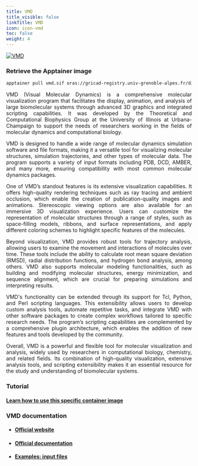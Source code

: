 ```yaml
---
title: VMD
title_visible: false
linkTitle: VMD
icon: icon-vmd
toc: false
weight: 4
---
```


<a href="https://www.ks.uiuc.edu/Research/vmd/" target="blank" class="codes-pages-top-logo">
    <img alt="VMD" class="logo-vmd"/>
</a>

### Retrieve the Apptainer image

```bash
apptainer pull vmd.sif oras://gricad-registry.univ-grenoble-alpes.fr/diamond/apptainer/apptainer-singularity-projects/vmd.sif:latest
```

<div align="justify">

VMD (Visual Molecular Dynamics) is a comprehensive molecular visualization program that facilitates the display, animation, and analysis of large biomolecular systems through advanced 3D graphics and integrated scripting capabilities. It was developed by the Theoretical and Computational Biophysics Group at the University of Illinois at Urbana-Champaign to support the needs of researchers working in the fields of molecular dynamics and computational biology.

VMD is designed to handle a wide range of molecular dynamics simulation software and file formats, making it a versatile tool for visualizing molecular structures, simulation trajectories, and other types of molecular data. The program supports a variety of input formats including PDB, DCD, AMBER, and many more, ensuring compatibility with most common molecular dynamics packages.

One of VMD’s standout features is its extensive visualization capabilities. It offers high-quality rendering techniques such as ray tracing and ambient occlusion, which enable the creation of publication-quality images and animations. Stereoscopic viewing options are also available for an immersive 3D visualization experience. Users can customize the representation of molecular structures through a range of styles, such as space-filling models, ribbons, and surface representations, and apply different coloring schemes to highlight specific features of the molecules.

Beyond visualization, VMD provides robust tools for trajectory analysis, allowing users to examine the movement and interactions of molecules over time. These tools include the ability to calculate root mean square deviation (RMSD), radial distribution functions, and hydrogen bond analysis, among others. VMD also supports molecular modeling functionalities, such as building and modifying molecular structures, energy minimization, and sequence alignment, which are crucial for preparing simulations and interpreting results.

VMD's functionality can be extended through its support for Tcl, Python, and Perl scripting languages. This extensibility allows users to develop custom analysis tools, automate repetitive tasks, and integrate VMD with other software packages to create complex workflows tailored to specific research needs. The program’s scripting capabilities are complemented by a comprehensive plugin architecture, which enables the addition of new features and tools developed by the community.

Overall, VMD is a powerful and flexible tool for molecular visualization and analysis, widely used by researchers in computational biology, chemistry, and related fields. Its combination of high-quality visualization, extensive analysis tools, and scripting extensibility makes it an essential resource for the study and understanding of biomolecular systems.

</div>

### Tutorial

#### <a href="/en/documentation/by-container/vmd">Learn how to use this specific container image</a>

### VMD documentation

- #### <a href="https://www.ks.uiuc.edu/Research/vmd/" target="_blank">Official website</a>

- #### <a href="https://www.ks.uiuc.edu/Research/vmd/current/docs.html" target="_blank">Official documentation</a>

- #### <a href="/downloads/vmd-tutorial-inputs.tar.gz">Examples: input files</a>
